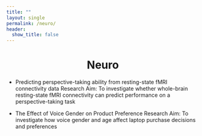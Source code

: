 ```yaml
---
title: ""
layout: single
permalink: /neuro/
header:
  show_title: false
---
```

<h1 style="text-align: center;">Neuro</h1>

- Predicting perspective-taking ability from resting-state fMRI connectivity data
Research Aim: To investigate whether whole-brain resting-state fMRI connectivity can predict performance on a perspective-taking task

- The Effect of Voice Gender on Product Preference
Research Aim: To investigate how voice gender and age affect laptop purchase decisions and preferences



